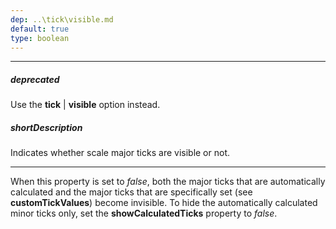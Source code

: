 ```yaml
---
dep: ..\tick\visible.md
default: true
type: boolean
---
```

---
##### deprecated
Use the **tick** | **visible** option instead.

##### shortDescription
Indicates whether scale major ticks are visible or not.

---
<p>When this property is set to <i>false</i>, both the major ticks that are automatically calculated and the major ticks that are specifically set (see <b>customTickValues</b>) become invisible. To hide the automatically calculated minor ticks only, set the <b>showCalculatedTicks</b> property to <i>false</i>.</p>